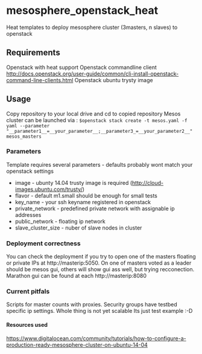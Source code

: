 # mesosphere_openstack_heat
Heat templates to deploy mesosphere cluster (3masters, n slaves) to openstack

## Requirements
Openstack with heat support
Openstack commandline client http://docs.openstack.org/user-guide/common/cli-install-openstack-command-line-clients.html
Openstack ubuntu trysty image

## Usage
Copy repository to your local drive and cd to copied repository
Mesos cluster can be launched via :
`$openstack stack create -t mesos.yaml -f yaml --parameter "__parameter1__=__your_parameter__;__parameter3_=__your_parameter2__" mesos_masters`

### Parameters
Template requires several parameters - defaults probably wont match your openstack settings
* image - ubunty 14.04 trusty image is required (http://cloud-images.ubuntu.com/trusty/)
* flavor - default m1.small should be enough for small tests
* key_name - your ssh keyname registered in openstack
* private_network - predefined private network with assignable ip addresses
* public_network - floating ip network
* slave_cluster_size - nuber of slave nodes in cluster

### Deployment correctness
You can check the deployment if you try to open one of the masters floating or private IPs at http://masterip:5050. On one of masters voted as a leader should be mesos gui, others will show gui ass well, but trying recconection. Marathon gui can be found at each http://masterip:8080

### Current pitfals
Scripts for master counts with proxies.
Security groups have testbed specific ip settings.
Whole thing is not yet scalable
Its just test example :-D

#### Resources used
https://www.digitalocean.com/community/tutorials/how-to-configure-a-production-ready-mesosphere-cluster-on-ubuntu-14-04
